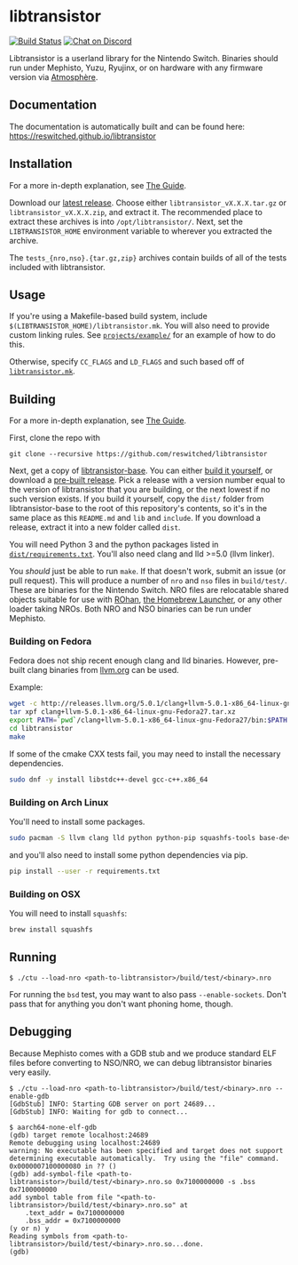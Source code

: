 # libtransistor
[![Build Status](https://travis-ci.org/reswitched/libtransistor.svg?branch=development)](https://travis-ci.org/reswitched/libtransistor) [![Chat on Discord](https://img.shields.io/badge/chat-Discord-brightgreen.svg)](https://discordapp.com/invite/ZdqEhed)

Libtransistor is a userland library for the Nintendo Switch. Binaries should run under Mephisto, Yuzu, Ryujinx, or on hardware with any firmware version via [Atmosphère](https://github.com/Atmosphere-NX/Atmosphere).

## Documentation
The documentation is automatically built and can be found here: https://reswitched.github.io/libtransistor

## Installation

For a more in-depth explanation, see [The Guide](https://reswitchedweekly.github.io/Development-Setup).

Download our [latest release](https://github.com/reswitched/libtransistor/releases/latest). Choose either `libtransistor_vX.X.X.tar.gz` or `libtransistor_vX.X.X.zip`, and extract it. The recommended place to extract these archives is into `/opt/libtransistor/`. Next, set the `LIBTRANSISTOR_HOME` environment variable to wherever you extracted the archive.

The `tests_{nro,nso}.{tar.gz,zip}` archives contain builds of all of the tests included with libtransistor.

## Usage

If you're using a Makefile-based build system, include `$(LIBTRANSISTOR_HOME)/libtransistor.mk`. You will also need to provide custom linking rules. See [`projects/example/`](https://github.com/reswitched/libtransistor/blob/development/projects/example/Makefile) for an example of how to do this.

Otherwise, specify `CC_FLAGS` and `LD_FLAGS` and such based off of [`libtransistor.mk`](https://github.com/reswitched/libtransistor-base/blob/master/libtransistor.mk).

## Building

For a more in-depth explanation, see [The Guide](https://reswitchedweekly.github.io/Development-Setup).

First, clone the repo with

```
git clone --recursive https://github.com/reswitched/libtransistor
```

Next, get a copy of [libtransistor-base](https://github.com/reswitched/libtransistor-base.git). You can either [build it yourself](https://github.com/reswitched/libtransistor-base#building), or download a [pre-built release](https://github.com/reswitched/libtransistor-base/releases). Pick a release with a version number equal to the version of libtransistor that you are building, or the next lowest if no such version exists. If you build it yourself, copy the `dist/` folder from libtransistor-base to the root of this repository's contents, so it's in the same place as this `README.md` and `lib` and `include`. If you download a release, extract it into a new folder called `dist`.

You will need Python 3 and the python packages listed in [`dist/requirements.txt`](https://github.com/reswitched/libtransistor-base/blob/master/requirements.txt). You'll also need clang and lld >=5.0 (llvm linker).

You *should* just be able to run `make`. If that doesn't work, submit an issue (or pull request). This will produce a number of `nro` and `nso` files in `build/test/`. These are binaries for the Nintendo Switch. NRO files are relocatable shared objects suitable for use with [ROhan](https://reswitched.tech/rohan), [the Homebrew Launcher](https://switchbrew.github.io/nx-hbl/), or any other loader taking NROs. Both NRO and NSO binaries can be run under Mephisto.

### Building on Fedora

Fedora does not ship recent enough clang and lld binaries. However, pre-built clang binaries from [llvm.org](https://releases.llvm.org) can be used. 

Example:

```bash
wget -c http://releases.llvm.org/5.0.1/clang+llvm-5.0.1-x86_64-linux-gnu-Fedora27.tar.xz
tar xpf clang+llvm-5.0.1-x86_64-linux-gnu-Fedora27.tar.xz
export PATH=`pwd`/clang+llvm-5.0.1-x86_64-linux-gnu-Fedora27/bin:$PATH
cd libtransistor
make
```

If some of the cmake CXX tests fail, you may need to install the necessary dependencies.

```bash
sudo dnf -y install libstdc++-devel gcc-c++.x86_64
```

### Building on Arch Linux

You'll need to install some packages.
```bash
sudo pacman -S llvm clang lld python python-pip squashfs-tools base-devel git cmake
```

and you'll also need to install some python dependencies via pip.
```bash
pip install --user -r requirements.txt
```

### Building on OSX

You will need to install `squashfs`:
```bash
brew install squashfs
```

## Running

```
$ ./ctu --load-nro <path-to-libtransistor>/build/test/<binary>.nro
```
For running the `bsd` test, you may want to also pass `--enable-sockets`. Don't pass that for anything you don't want phoning home, though.

## Debugging

Because Mephisto comes with a GDB stub and we produce standard ELF files before converting to NSO/NRO, we can debug libtransistor binaries very easily.

```
$ ./ctu --load-nro <path-to-libtransistor>/build/test/<binary>.nro --enable-gdb
[GdbStub] INFO: Starting GDB server on port 24689...
[GdbStub] INFO: Waiting for gdb to connect...
```
```
$ aarch64-none-elf-gdb 
(gdb) target remote localhost:24689
Remote debugging using localhost:24689
warning: No executable has been specified and target does not support
determining executable automatically.  Try using the "file" command.
0x0000007100000080 in ?? ()
(gdb) add-symbol-file <path-to-libtransistor>/build/test/<binary>.nro.so 0x7100000000 -s .bss 0x7100000000
add symbol table from file "<path-to-libtransistor>/build/test/<binary>.nro.so" at
	.text_addr = 0x7100000000
	.bss_addr = 0x7100000000
(y or n) y
Reading symbols from <path-to-libtransistor>/build/test/<binary>.nro.so...done.
(gdb) 
```
